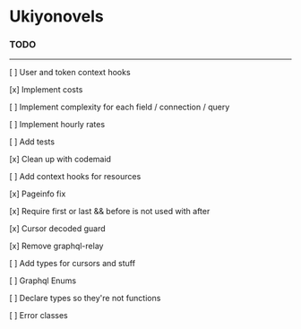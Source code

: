# Ukiyonovels

### TODO
---
[ ] User and token context hooks

[x] Implement costs

[ ] Implement complexity for each field / connection / query

[ ] Implement hourly rates

[ ] Add tests

[x] Clean up with codemaid

[ ] Add context hooks for resources

[x] Pageinfo fix

[x] Require first or last && before is not used with after

[x] Cursor decoded guard

[x] Remove graphql-relay

[ ] Add types for cursors and stuff

[ ] Graphql Enums

[ ] Declare types so they're not functions

[ ] Error classes
